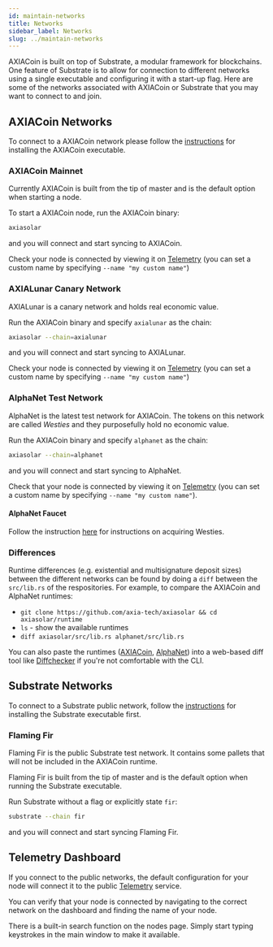 ```yaml
---
id: maintain-networks
title: Networks
sidebar_label: Networks
slug: ../maintain-networks
---
```


AXIACoin is built on top of Substrate, a modular framework for blockchains. One feature of Substrate
is to allow for connection to different networks using a single executable and configuring it with a
start-up flag. Here are some of the networks associated with AXIACoin or Substrate that you may want
to connect to and join.

## AXIACoin Networks

To connect to a AXIACoin network please follow the [instructions](maintain-sync.md) for installing
the AXIACoin executable.

### AXIACoin Mainnet

Currently AXIACoin is built from the tip of master and is the default option when starting a node.

To start a AXIACoin node, run the AXIACoin binary:

```bash
axiasolar
```

and you will connect and start syncing to AXIACoin.

Check your node is connected by viewing it on
[Telemetry](https://telemetry.axiasolar.io/#/AXIACoin%20CC3) (you can set a custom name by specifying
`--name "my custom name"`)

### AXIALunar Canary Network

AXIALunar is a canary network and holds real economic value.

Run the AXIACoin binary and specify `axialunar` as the chain:

```bash
axiasolar --chain=axialunar
```

and you will connect and start syncing to AXIALunar.

Check your node is connected by viewing it on
[Telemetry](https://telemetry.axiasolar.io/#/AXIALunar%20CC3) (you can set a custom name by specifying
`--name "my custom name"`)

### AlphaNet Test Network

AlphaNet is the latest test network for AXIACoin. The tokens on this network are called _Westies_ and
they purposefully hold no economic value.

Run the AXIACoin binary and specify `alphanet` as the chain:

```bash
axiasolar --chain=alphanet
```

and you will connect and start syncing to AlphaNet.

Check that your node is connected by viewing it on
[Telemetry](https://telemetry.axiasolar.io/#list/AlphaNet) (you can set a custom name by specifying
`--name "my custom name"`).

#### AlphaNet Faucet

Follow the instruction [here](../learn/learn-SOLAR.md#getting-westies) for instructions on acquiring Westies.

### Differences

Runtime differences (e.g. existential and multisignature deposit sizes) between the different
networks can be found by doing a `diff` between the `src/lib.rs` of the respositories. For example,
to compare the AXIACoin and AlphaNet runtimes:

- `git clone https://github.com/axia-tech/axiasolar && cd axiasolar/runtime`
- `ls` - show the available runtimes
- `diff axiasolar/src/lib.rs alphanet/src/lib.rs`

You can also paste the runtimes
([AXIACoin](https://github.com/axia-tech/axiasolar/blob/master/runtime/axiasolar/src/lib.rs),
[AlphaNet](https://github.com/axia-tech/axiasolar/blob/master/runtime/alphanet/src/lib.rs)) into a
web-based diff tool like [Diffchecker](https://www.diffchecker.com/) if you're not comfortable with
the CLI.

## Substrate Networks

To connect to a Substrate public network, follow the [instructions][substrate install] for
installing the Substrate executable first.

### Flaming Fir

Flaming Fir is the public Substrate test network. It contains some pallets that will not be included
in the AXIACoin runtime.

Flaming Fir is built from the tip of master and is the default option when running the Substrate
executable.

Run Substrate without a flag or explicitly state `fir`:

```bash
substrate --chain fir
```

and you will connect and start syncing Flaming Fir.

## Telemetry Dashboard

If you connect to the public networks, the default configuration for your node will connect it to
the public [Telemetry][telemetry] service.

You can verify that your node is connected by navigating to the correct network on the dashboard and
finding the name of your node.

There is a built-in search function on the nodes page. Simply start typing keystrokes in the main
window to make it available.

[substrate install]: https://substrate.dev/docs/en/knowledgebase/getting-started
[telemetry]: https://telemetry.axiasolar.io/
